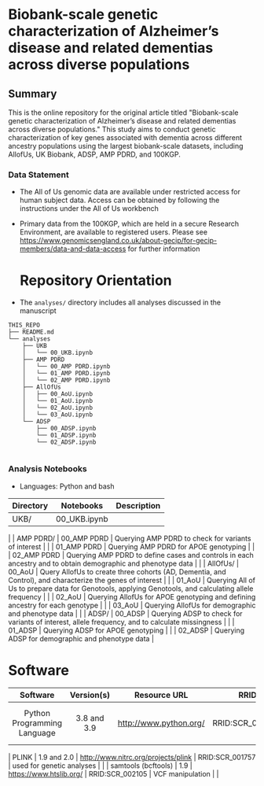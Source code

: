 # Biobank-scale genetic characterization of Alzheimer’s disease and related dementias across diverse populations
## Summary
This is the online repository for the original article titled "Biobank-scale genetic characterization of Alzheimer’s disease and related dementias across diverse populations." This study aims to conduct genetic characterization of key genes associated with dementia across different ancestry populations using the largest biobank-scale datasets, including AllofUs, UK Biobank, ADSP, AMP PDRD, and 100KGP.
### Data Statement 
* The All of Us genomic data are available under restricted access for human subject data. Access can be obtained by following the instructions under the All of Us workbench
* Primary data from the 100KGP, which are held in a secure Research Environment, are available to registered users. Please see https://www.genomicsengland.co.uk/about-gecip/for-gecip-members/data-and-data-access for further information

  # Repository Orientation 
- The `analyses/` directory includes all analyses discussed in the manuscript
  
```
THIS_REPO
├── README.md
└── analyses
    ├── UKB
    │   └── 00_UKB.ipynb
    ├── AMP PDRD
    │   └── 00_AMP PDRD.ipynb
    │   └── 01_AMP PDRD.ipynb
    │   └── 02_AMP PDRD.ipynb
    ├── AllOfUs
    │   ├── 00_AoU.ipynb
    │   └── 01_AoU.ipynb
    │   └── 02_AoU.ipynb
    │   └── 03_AoU.ipynb
    └── ADSP
        ├── 00_ADSP.ipynb
        └── 01_ADSP.ipynb
        └── 02_ADSP.ipynb
        
```

### Analysis Notebooks
* Languages: Python and bash

| **Directory** | Notebooks        | Description                        |
|---------------|------------------|------------------------------------|
| UKB/          | 00_UKB.ipynb |   |                                    |
|
| AMP PDRD/     | 00_AMP PDRD | Querying AMP PDRD to check for variants of interest |
|               | 01_AMP PDRD | Querying AMP PDRD for APOE genotyping |
|               | 02_AMP PDRD | Querying AMP PDRD to define cases and controls in each ancestry and to obtain demographic and phenotype data |
|
| AllOfUs/      | 00_AoU | Query AllofUs to create three cohorts (AD, Dementia, and Control), and characterize the genes of interest  |
|               | 01_AoU | Querying All of Us to prepare data for Genotools, applying Genotools, and calculating allele frequency   |
|               | 02_AoU | Querying AllofUs for APOE genotyping and defining ancestry for each genotype  |
|               | 03_AoU | Querying AllofUs for demographic and phenotype data |
|
| ADSP/         | 00_ADSP  | Querying ADSP to check for variants of interest, allele frequency, and to calculate missingness |
|               | 01_ADSP  | Querying ADSP for APOE genotyping |
|               | 02_ADSP  | Querying ADSP for demographic and phenotype data |


# Software 
|               Software              |  Version(s) |                              Resource URL                              |       RRID      |                                               Notes                                               |   |
|:-----------------------------------:|:-----------:|:----------------------------------------------------------------------:|:---------------:|:-------------------------------------------------------------------------------------------------:|:-:|
|     Python Programming Language     | 3.8 and 3.9 |                         http://www.python.org/                         | RRID:SCR_008394 | pandas; numpy; seaborn; matplotlib; statsmodel; used for general data wrangling/plotting/analyses |   |

|                PLINK                | 1.9 and 2.0 |                   http://www.nitrc.org/projects/plink                  | RRID:SCR_001757 |                                     used for genetic analyses                                     |   |
|         samtools (bcftools)         |     1.9     |                         https://www.htslib.org/                        | RRID:SCR_002105 |                                          VCF manipulation                                         |   |


